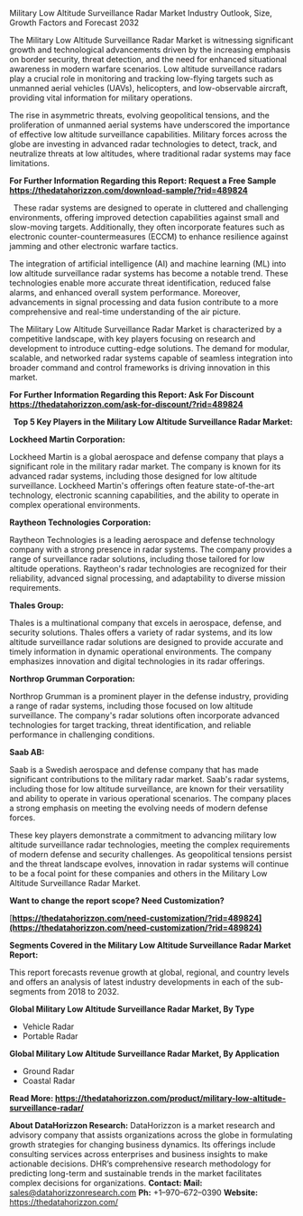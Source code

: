 ﻿Military Low Altitude Surveillance Radar Market Industry Outlook, Size, Growth Factors and Forecast 2032

The Military Low Altitude Surveillance Radar Market is witnessing significant growth and technological advancements driven by the increasing emphasis on border security, threat detection, and the need for enhanced situational awareness in modern warfare scenarios. Low altitude surveillance radars play a crucial role in monitoring and tracking low-flying targets such as unmanned aerial vehicles (UAVs), helicopters, and low-observable aircraft, providing vital information for military operations.

The rise in asymmetric threats, evolving geopolitical tensions, and the proliferation of unmanned aerial systems have underscored the importance of effective low altitude surveillance capabilities. Military forces across the globe are investing in advanced radar technologies to detect, track, and neutralize threats at low altitudes, where traditional radar systems may face limitations.

**For Further Information Regarding this Report: Request a Free Sample <https://thedatahorizzon.com/download-sample/?rid=489824>** 

` `These radar systems are designed to operate in cluttered and challenging environments, offering improved detection capabilities against small and slow-moving targets. Additionally, they often incorporate features such as electronic counter-countermeasures (ECCM) to enhance resilience against jamming and other electronic warfare tactics.

The integration of artificial intelligence (AI) and machine learning (ML) into low altitude surveillance radar systems has become a notable trend. These technologies enable more accurate threat identification, reduced false alarms, and enhanced overall system performance. Moreover, advancements in signal processing and data fusion contribute to a more comprehensive and real-time understanding of the air picture.

The Military Low Altitude Surveillance Radar Market is characterized by a competitive landscape, with key players focusing on research and development to introduce cutting-edge solutions. The demand for modular, scalable, and networked radar systems capable of seamless integration into broader command and control frameworks is driving innovation in this market.

**For Further Information Regarding this Report: Ask For Discount <https://thedatahorizzon.com/ask-for-discount/?rid=489824>** 

` `**Top 5 Key Players in the Military Low Altitude Surveillance Radar Market:**

**Lockheed Martin Corporation:**

Lockheed Martin is a global aerospace and defense company that plays a significant role in the military radar market. The company is known for its advanced radar systems, including those designed for low altitude surveillance. Lockheed Martin's offerings often feature state-of-the-art technology, electronic scanning capabilities, and the ability to operate in complex operational environments.

**Raytheon Technologies Corporation:**

Raytheon Technologies is a leading aerospace and defense technology company with a strong presence in radar systems. The company provides a range of surveillance radar solutions, including those tailored for low altitude operations. Raytheon's radar technologies are recognized for their reliability, advanced signal processing, and adaptability to diverse mission requirements.

**Thales Group:**

Thales is a multinational company that excels in aerospace, defense, and security solutions. Thales offers a variety of radar systems, and its low altitude surveillance radar solutions are designed to provide accurate and timely information in dynamic operational environments. The company emphasizes innovation and digital technologies in its radar offerings.

**Northrop Grumman Corporation:**

Northrop Grumman is a prominent player in the defense industry, providing a range of radar systems, including those focused on low altitude surveillance. The company's radar solutions often incorporate advanced technologies for target tracking, threat identification, and reliable performance in challenging conditions.

**Saab AB:**

Saab is a Swedish aerospace and defense company that has made significant contributions to the military radar market. Saab's radar systems, including those for low altitude surveillance, are known for their versatility and ability to operate in various operational scenarios. The company places a strong emphasis on meeting the evolving needs of modern defense forces.

These key players demonstrate a commitment to advancing military low altitude surveillance radar technologies, meeting the complex requirements of modern defense and security challenges. As geopolitical tensions persist and the threat landscape evolves, innovation in radar systems will continue to be a focal point for these companies and others in the Military Low Altitude Surveillance Radar Market.

**Want to change the report scope? Need Customization?**

[**https://thedatahorizzon.com/need-customization/?rid=489824](https://thedatahorizzon.com/need-customization/?rid=489824)** 

**Segments Covered in the Military Low Altitude Surveillance Radar Market Report:**

This report forecasts revenue growth at global, regional, and country levels and offers an analysis of latest industry developments in each of the sub-segments from 2018 to 2032.

**Global Military Low Altitude Surveillance Radar Market, By Type**

- Vehicle Radar
- Portable Radar

**Global Military Low Altitude Surveillance Radar Market, By Application**

- Ground Radar
- Coastal Radar

**Read More: <https://thedatahorizzon.com/product/military-low-altitude-surveillance-radar/>** 

**About DataHorizzon Research:**DataHorizzon is a market research and advisory company that assists organizations across the globe in formulating growth strategies for changing business dynamics. Its offerings include consulting services across enterprises and business insights to make actionable decisions. DHR’s comprehensive research methodology for predicting long-term and sustainable trends in the market facilitates complex decisions for organizations.**Contact:Mail:** <sales@datahorizzonresearch.com> **Ph:** +1–970–672–0390**Website:** <https://thedatahorizzon.com/> 

